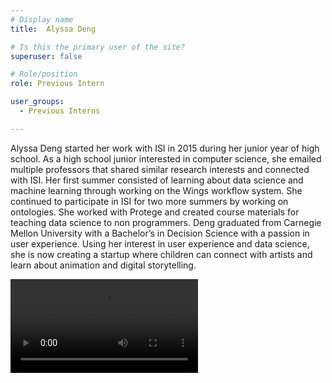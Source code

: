 ```yaml
---
# Display name
title:  Alyssa Deng

# Is this the primary user of the site?
superuser: false

# Role/position
role: Previous Intern

user_groups:
  - Previous Interns

---
```


Alyssa Deng started her work with ISI in 2015 during her junior year of high school. 
As a high school junior interested in computer science, she emailed multiple professors that shared similar research interests
and connected with ISI. Her first summer consisted of learning about data science and machine learning through working on 
the Wings workflow system. She continued to participate in ISI for two more summers by working on ontologies. 
She worked with Protege and created course materials for teaching data science to non programmers. 
Deng graduated from Carnegie Mellon University with a Bachelor’s in Decision Science with a passion in user experience. 
Using her interest in user experience and data science, she is now creating a startup where children can connect with 
artists and learn about animation and digital storytelling. 

<video style="width: auto; height: auto;">
  <source src="https://s3.mint.isi.edu/public/videos/alyssa%20deng%20revised.mp4" type="video/mp4">
</video>